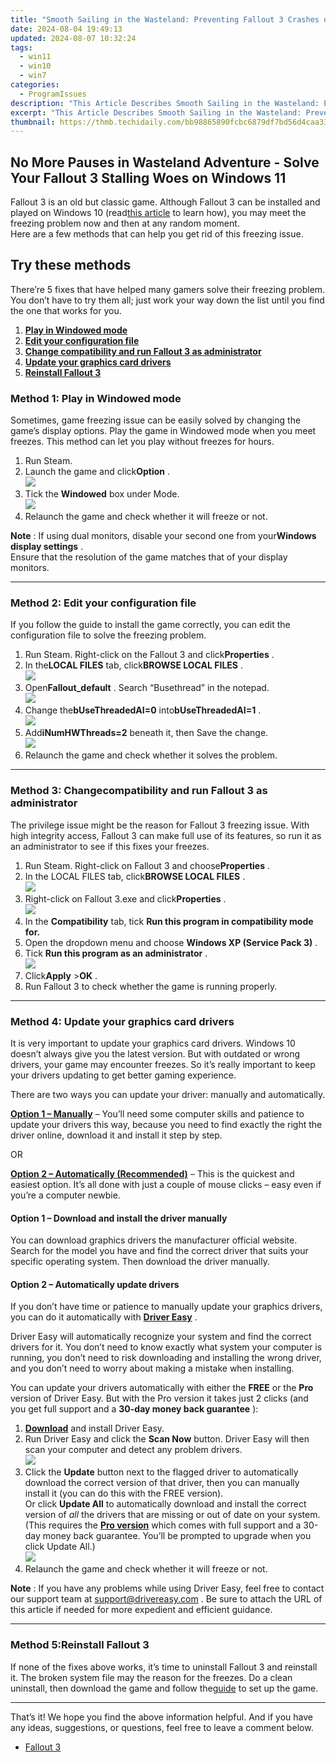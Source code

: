 ```yaml
---
title: "Smooth Sailing in the Wasteland: Preventing Fallout 3 Crashes on Your Windows 11 PC"
date: 2024-08-04 19:49:13
updated: 2024-08-07 10:32:24
tags:
  - win11
  - win10
  - win7
categories:
  - ProgramIssues
description: "This Article Describes Smooth Sailing in the Wasteland: Preventing Fallout 3 Crashes on Your Windows 11 PC"
excerpt: "This Article Describes Smooth Sailing in the Wasteland: Preventing Fallout 3 Crashes on Your Windows 11 PC"
thumbnail: https://thmb.techidaily.com/bb98865890fcbc6879df7bd56d4caa339b8a68a9a90d557ad4bd481fd6e1bad6.jpg
---
```


## No More Pauses in Wasteland Adventure - Solve Your Fallout 3 Stalling Woes on Windows 11

Fallout 3 is an old but classic game. Although Fallout 3 can be installed and played on Windows 10 (read[this article](https://tools.techidaily.com/drivereasy/download/) to learn how), you may meet the freezing problem now and then at any random moment.  
 Here are a few methods that can help you get rid of this freezing issue.

## Try these methods

 There’re 5 fixes that have helped many gamers solve their freezing problem. You don’t have to try them all; just work your way down the list until you find the one that works for you.

1. [**Play in Windowed mode**](https://tools.techidaily.com/drivereasy/download/)
2. **[Edit your configuration file](https://tools.techidaily.com/drivereasy/download/)**
3. **[Change compatibility and run Fallout 3 as administrator](https://tools.techidaily.com/drivereasy/download/)**
4. **[Update your graphics card drivers](https://tools.techidaily.com/drivereasy/download/)**
5. **[Reinstall Fallout 3](https://tools.techidaily.com/drivereasy/download/)**

### Method 1: Play in Windowed mode

 Sometimes, game freezing issue can be easily solved by changing the game’s display options. Play the game in Windowed mode when you meet freezes. This method can let you play without freezes for hours.

1. Run Steam.
2. Launch the game and click**Option** .  
![](https://images.drivereasy.com/wp-content/uploads/2019/08/option.jpg)
3. Tick the **Windowed** box under Mode.  
![](https://images.drivereasy.com/wp-content/uploads/2019/09/windowed.jpg)
4. Relaunch the game and check whether it will freeze or not.

**Note** : If using dual monitors, disable your second one from your**Windows display settings** .  
 Ensure that the resolution of the game matches that of your display monitors.

---

### Method 2: Edit your configuration file

 If you follow the guide to install the game correctly, you can edit the configuration file to solve the freezing problem.

1. Run Steam. Right-click on the Fallout 3 and click**Properties** .
2. In the**LOCAL FILES** tab, click**BROWSE LOCAL FILES** .  
![](https://images.drivereasy.com/wp-content/uploads/2019/08/browse-1.jpg)
3. Open**Fallout\_default** . Search “Busethread” in the notepad.  
![](https://images.drivereasy.com/wp-content/uploads/2019/08/default.jpg)
4. Change the**bUseThreadedAI=0** into**bUseThreadedAI=1** .  
![](https://images.drivereasy.com/wp-content/uploads/2019/08/1.jpg)
5. Add**iNumHWThreads=2** beneath it, then Save the change.  
![](https://images.drivereasy.com/wp-content/uploads/2019/08/folder.gif)
6. Relaunch the game and check whether it solves the problem.

---

### Method 3: Change**compatibility** and run Fallout 3 as administrator

 The privilege issue might be the reason for Fallout 3 freezing issue. With high integrity access, Fallout 3 can make full use of its features, so run it as an administrator to see if this fixes your freezes.

1. Run Steam. Right-click on Fallout 3 and choose**Properties** .
2. In the LOCAL FILES tab, click**BROWSE LOCAL FILES** .  
![](https://images.drivereasy.com/wp-content/uploads/2019/08/browse-1.jpg)
3. Right-click on Fallout 3.exe and click**Properties** .  
![](https://images.drivereasy.com/wp-content/uploads/2019/08/exe.jpg)
4. In the **Compatibility** tab, tick **Run this program in compatibility mode for.**
5. Open the dropdown menu and choose **Windows XP (Service Pack 3)** .
6. Tick **Run this program as an administrator** .  
![](https://images.drivereasy.com/wp-content/uploads/2019/08/exe1.jpg)
7. Click**Apply** \>**OK** .
8. Run Fallout 3 to check whether the game is running properly.

---

### Method 4: Update your graphics card drivers

 It is very important to update your graphics card drivers. Windows 10 doesn’t always give you the latest version. But with outdated or wrong drivers, your game may encounter freezes. So it’s really important to keep your drivers updating to get better gaming experience.

 There are two ways you can update your driver: manually and automatically.

**[Option 1 – Manually](https://tools.techidaily.com/drivereasy/download/)**  – You’ll need some computer skills and patience to update your drivers this way, because you need to find exactly the right the driver online, download it and install it step by step.

OR

**[Option 2 – Automatically (Recommended)](https://www.drivereasy.com/knowledge/solved-fallout-3-freezes-on-windows-10/#op2)**  – This is the quickest and easiest option. It’s all done with just a couple of mouse clicks – easy even if you’re a computer newbie.

#### **Option 1 –** **Download and install the driver manually**

 You can download graphics drivers the manufacturer official website. Search for the model you have and find the correct driver that suits your specific operating system. Then download the driver manually.

#### **Option 2 – Automatically update drivers**

 If you don’t have time or patience to manually update your graphics drivers, you can do it automatically with **[Driver Easy](https://tools.techidaily.com/drivereasy/download/)**  .

 Driver Easy will automatically recognize your system and find the correct drivers for it. You don’t need to know exactly what system your computer is running, you don’t need to risk downloading and installing the wrong driver, and you don’t need to worry about making a mistake when installing.

 You can update your drivers automatically with either the **FREE** or the **Pro** version of Driver Easy. But with the Pro version it takes just 2 clicks (and you get full support and a **30-day money back guarantee** ):

1. **[Download](https://tools.techidaily.com/drivereasy/download/)**  and install Driver Easy.
2. Run Driver Easy and click the **Scan Now** button. Driver Easy will then scan your computer and detect any problem drivers.  
![](https://images.drivereasy.com/wp-content/uploads/2019/08/NVIDIA-18.jpg)
3. Click the **Update**  button next to the flagged driver to automatically download the correct version of that driver, then you can manually install it (you can do this with the FREE version).  
 Or click **Update All** to automatically download and install the correct version of _all_ the drivers that are missing or out of date on your system. (This requires the **[Pro version](https://tools.techidaily.com/drivereasy/download/)**  which comes with full support and a 30-day money back guarantee. You’ll be prompted to upgrade when you click Update All.)  
![](https://images.drivereasy.com/wp-content/uploads/2019/08/NVIDIA-Geoforce.jpg)
4. Relaunch the game and check whether it will freeze or not.

**Note** : If you have any problems while using Driver Easy, feel free to contact our support team at [support@drivereasy.com](https://tools.techidaily.com/drivereasy/download/) .
 Be sure to attach the URL of this article if needed for more expedient and efficient guidance.

---

### Method 5:**Reinstall**  Fallout 3

 If none of the fixes above works, it’s time to uninstall Fallout 3 and reinstall it. The broken system file may the reason for the freezes. Do a clean uninstall, then download the game and follow the[guide](https://tools.techidaily.com/drivereasy/download/) to set up the game.

---

 That’s it! We hope you find the above information helpful. And if you have any ideas, suggestions, or questions, feel free to leave a comment below.

* [Fallout 3](https://tools.techidaily.com/drivereasy/download/)

<ins class="adsbygoogle"
     style="display:block"
     data-ad-format="autorelaxed"
     data-ad-client="ca-pub-7571918770474297"
     data-ad-slot="1223367746"></ins>



<ins class="adsbygoogle"
     style="display:block"
     data-ad-client="ca-pub-7571918770474297"
     data-ad-slot="8358498916"
     data-ad-format="auto"
     data-full-width-responsive="true"></ins>
